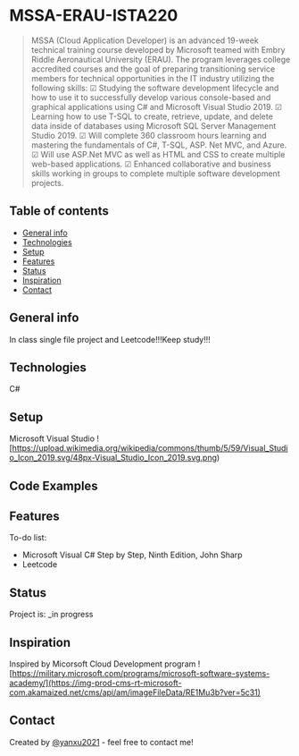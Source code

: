 # MSSA-ERAU-ISTA220
>MSSA (Cloud Application Developer) is an advanced 19-week technical training course developed by Microsoft teamed with Embry Riddle Aeronautical University (ERAU). 
>The program leverages college accredited courses and the goal of preparing transitioning service members for technical opportunities in the IT industry utilizing the following skills:
>☑ Studying the software development lifecycle and how to use it to successfully develop various console-based and graphical applications using C# and Microsoft Visual Studio 2019.
>☑ Learning how to use T-SQL to create, retrieve, update, and delete data inside of databases using Microsoft SQL Server Management Studio 2019.
>☑ Will complete 360 classroom hours learning and mastering the fundamentals of C#, T-SQL, ASP. Net MVC, and Azure.
>☑ Will use ASP.Net MVC as well as HTML and CSS to create multiple web-based applications.
>☑ Enhanced collaborative and business skills working in groups to complete multiple software development projects.

## Table of contents
* [General info](#general-info)
* [Technologies](#technologies)
* [Setup](#setup)
* [Features](#features)
* [Status](#status)
* [Inspiration](#inspiration)
* [Contact](#contact)

## General info
In class single file project and Leetcode!!!Keep study!!!

## Technologies
C#

## Setup
Microsoft Visual Studio
![https://upload.wikimedia.org/wikipedia/commons/thumb/5/59/Visual_Studio_Icon_2019.svg/48px-Visual_Studio_Icon_2019.svg.png)

## Code Examples

## Features

To-do list:
* Microsoft Visual C# Step by Step, Ninth Edition, John Sharp
* Leetcode

## Status
Project is: _in progress

## Inspiration
Inspired by Micorsoft Cloud Development program
![https://military.microsoft.com/programs/microsoft-software-systems-academy/](https://img-prod-cms-rt-microsoft-com.akamaized.net/cms/api/am/imageFileData/RE1Mu3b?ver=5c31)

## Contact
Created by [@yanxu2021](https://www.linkedin.com/in/yanxu2021/) - feel free to contact me!
